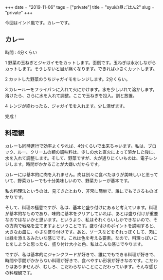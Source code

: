 +++
date = "2019-11-06"
tags = ["private"]
title = "syuiの昼ごはん2"
slug = "private"
+++

今回はインド風です。カレーです。

## カレー

時間 : 4分くらい

1 野菜の玉ねぎとジャガイモをカットします。面倒です。玉ねぎは水水しながらカットします。そうしないと目が痛くなります。できれば小さくカットします。

2 カットした野菜のうちジャガイモをレンジします。2分くらい。

3 カレールーをフライパンに入れて火にかけます。水を少しいれて溶かします。溶けたら、さらに水を入れて調整。ここで玉ねぎを投入。割と放置。

4 レンジが終わったら、ジャガイモを入れます。少し混ぜます。

完成！

## 料理観

カレーも同時進行で効率よくやれば、4分くらいで出来ちゃいます。私は、ブロック、ルー、クリームの類の調味料は、少しの水と直火によって溶かした後に、水を入れて調整します。そして、野菜ですが、火が通りにくいものは、電子レンジします。時間がかかることが大嫌いだからです。

カレーには基本的に肉を入れません。肉は別々に食べたほうが美味しいと思っていて、野菜カレーでも十分美味しいので、野菜カレーが基本です。

私の料理法というのは、見てきたとおり、非常に簡単で、誰にでもできるものばかりです。

そして、料理の極意ですが、私は、基本と盛り付けにあると考えています。料理が基本的なものであり、味的に基本をクリアしていれば、あとは盛り付けが重要なのではないかと思います。というより、私はそれくらいしかできないので、その方向で戦略を立てますよということです。盛り付けのポイントを説明すると、大きなお皿に、小さな盛り付けです。あと、ソースなどをそれっぽくして、肉には緑を添えるみたいな感じです。これは色を考える要素。なので、料理っぽいことをしようと思ったら、盛り付け大小と色、私はこんな感じでやります。

ですが、私は基本的にジャンクフードが好きで、誰にでもできる料理が好きで、時間や手間がかからない料理が好きで、食べやすい形状が好きなのです。こだわりはありませんが、むしろ、こだわらないことにこだわっています。そんな感じの料理観です。

